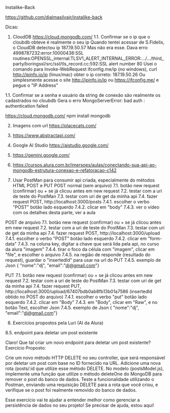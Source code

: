 
Instalike-Back

https://github.com/djalmasilvajr/instalike-back

Dicas:

1. CloudDB https://cloud.mongodb.com/
1.1. Confirmar se o ip que o cloubdb obteve é realmente o seu ip
      Quando tentei acessar de S.Fidelis, o CloudDB detectou ip 187.19.50.57
      Mas não era esse.  Dava erro: 4998787232:error:10000438:SSL routines:OPENSSL_internal:TLSV1_ALERT_INTERNAL_ERROR:…/…/third_party/boringssl/src/ssl/tls_record.cc:592:SSL alert number 80
      Usei o comando para Invoke-WebRequest ifconfig.me/ip (no windows), curl http://ipinfo.io/ip (linux/mac)  obter o ip correto: 187.19.50.26
      Ou simplesmente acesse o site http://ipinfo.io/ip ou https://ifconfig.me/ e pegue o "IP Address"

  1.1. Confirmar se a senha e usuário da string de conexão são realmente os cadastrados no cloubdb 
       Gera o erro MongoServerError: bad auth : authentication failed

https://cloud.mongodb.com/
npm install mongodb

2. Imagens com url https://placecats.com/

3. https://www.abstractapi.com/

4. Google AI Studio https://aistudio.google.com/

5. https://gemini.google.com/

6. https://cursos.alura.com.br/imersoes/aulas/conectando-sua-api-ao-mongodb-estrutura-conexao-e-refatoracao-c142

7. Usar PostMan para consumir api criada, especialmente do métodos HTML POST e PUT
POST normal (sem arquivo)
7.1. botão new request (confirmar) ou + se já clicou antes em new request
7.2. testar com a uri de teste do PostMan
7.3. testar com uri de get da minha api
7.4. fazer request POST, http://localhost:3000/posts
7.4.1. escolher o verbo "POST" botão lado esquerdo
7.4.2. clicar em "body"
7.4.3. ver o vídeo com os detalhes desta parte, ver a aula

POST de arquivo
7.1. botão new request (confirmar) ou + se já clicou antes em new request
7.2. testar com a uri de teste do PostMan
7.3. testar com uri de get da minha api
7.4. fazer request POST, http://localhost:3000/upload
7.4.1. escolher o verbo "POST" botão lado esquerdo
7.4.2. clicar em "form-data"
7.4.3. na coluna key, digitar a chave que será lida pela api, no curso da alura "imagem"
7.4.4. tirar o foco da célula com "imagem", clicar em "file", e escolher o arquivo
7.4.5. na região de responde (resultado do request), guardar o "insertedId" para usar na url do PUT
7.4.5. exemplo de Json
{ "nome":"dj", "email":"dj@gmail.com"} 

PUT
7.1. botão new request (confirmar) ou + se já clicou antes em new request
7.2. testar com a uri de teste do PostMan
7.3. testar com uri de get da minha api
7.4. fazer request PUT, http://localhost:3000/upload/67407bdb0ab8fb13b01a7586 (insertedId obtido no POST do arquivo)
7.4.1. escolher o verbo "put" botão lado esquerdo
7.4.2. clicar em "Body"
7.4.3. em "Body", clicar em "Raw", e no botão Text, escolher Json
7.4.5. exemplo de Json
{ "nome":"dj", "email":"dj@gmail.com"} 


8. Exercícios propostos pela Luri (AI da Alura)



8.5. endpoint para deletar um post existente

Claro! Que tal criar um novo endpoint para deletar um post existente? Exercício Proposto:

Crie um novo método HTTP DELETE no seu controller, que será responsável por deletar um post com base no ID fornecido na URL.
Adicione uma nova rota /posts/:id que utilize esse método DELETE.
No modelo (postsModel.js), implemente uma função que utilize o método deleteOne do MongoDB para remover o post do banco de dados.
Teste a funcionalidade utilizando o Postman, enviando uma requisição DELETE para a rota que você criou, e verifique se o post foi realmente removido do banco de dados.

Esse exercício vai te ajudar a entender melhor como gerenciar a persistência de dados no seu projeto! Se precisar de ajuda, estou aqui!


